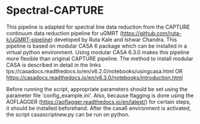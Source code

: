 # Spectral-CAPTURE
This pipeline is adapted for spectral line data reduction from the CAPTURE continuum data reduction pipeline for uGMRT (https://github.com/ruta-k/uGMRT-pipeline) developed by Ruta Kale and Ishwar Chandra.
This pipeline is based on modular CASA 6 package which can be installed in a virtual python environment. Using modular CASA 6.3.0 makes this pipeline more flexible than original CAPTURE pipeline.
The method to install modular CASA is described in detail in the links 
tps://casadocs.readthedocs.io/en/v6.2.0/notebooks/usingcasa.html OR
https://casadocs.readthedocs.io/en/v6.3.0/notebooks/introduction.html


Before running the script, appropriate parameters should be set using the parameter file 'config_example.ini'. Also, because flagging is done using the AOFLAGGER (https://aoflagger.readthedocs.io/en/latest/) for certain steps, it should be installed beforehand.
After the casa6 environment is activated, the script casascriptnew.py can be run on python. 


